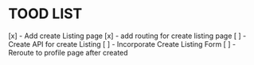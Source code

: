 
# TOOD LIST

[x] - Add create Listing page
[x] - add routing for create listing page
[ ] - Create API for create Listing
[ ] - Incorporate Create Listing Form
[ ] - Reroute to profile page after created
